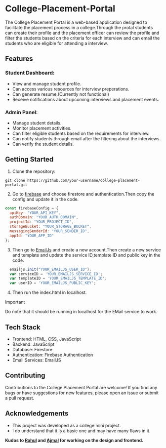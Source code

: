# College-Placement-Portal
The College Placement Portal is a web-based application designed to facilitate the placement process in a college.Through the protal students can create their profile and the placement officer can review the profile and filter the students based on the criteria for each interview and can email the students who are eligible for attending a interview.



## Features

### Student Dashboard:
* View and manage student profile.
* Can access various resources for interview preperations.
* Can generate resume.(Currently not functional)
* Receive notifications about upcoming interviews and placement events.

### Admin Panel:
* Manage student details.
* Monitor placement activities.
* Can filter eligible students based on the requirements for interview.
* Can notify students through email after the filtering about the interviews.
* Can verify the student details.



## Getting Started
1. Clone the repository:
```console
git clone https://github.com/your-username/college-placement-portal.git
```


2. Go to [firebase](https://firebase.google.com/) and choose firestore and authentication.Then copy the config and update it in the code.
```js
const firebaseConfig = {
  apiKey: "YOUR_API_KEY",
  authDomain: "YOUR_AUTH_DOMAIN",
  projectId: "YOUR_PROJECT_ID",
  storageBucket: "YOUR_STORAGE_BUCKET",
  messagingSenderId: "YOUR_SENDER_ID",
  appId: "YOUR_APP_ID"
};
```

3. Then go to [EmailJs](https://dashboard.emailjs.com/) and create a new account.Then create a new service and template and update the service ID,template ID and public key in the code.
```js
  emailjs.init("YOUR_EMAILJS_USER_ID");
  var serviceID = 'YOUR_EMAILJS_SERVICE_ID';
  var templateID = 'YOUR_EMAILJS_TEMPLATE_ID';
  var userID = 'YOUR_EMAILJS_PUBLIC_KEY';
```

4. Then run the index.html in localhost.



> [!IMPORTANT]
> Do note that it should be running in localhost for the EMail service to work.




## Tech Stack
* Frontend: HTML, CSS, JavaScript
* Backend: JavaScript
* Database: Firestore
* Authentication: Firebase Authentication
* Email Services: EmailJS


## Contributing
Contributions to the College Placement Portal are welcome! If you find any bugs or have suggestions for new features, please open an issue or submit a pull request.



## Acknowledgements
* This project was developed as a college mini project.
* I do understand that it is a basic one and may have many flaws in it.



**Kudos to [Rahul](https://github.com/rahu1mane) and [Ajmal](https://github.com/mohd007ajmal) for working on the design and frontend.**
